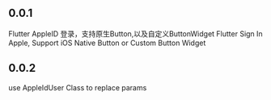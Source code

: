 ## 0.0.1

Flutter AppleID 登录，支持原生Button,以及自定义ButtonWidget
Flutter Sign In Apple, Support iOS Native Button or Custom Button Widget

## 0.0.2
  use AppleIdUser Class to replace params
